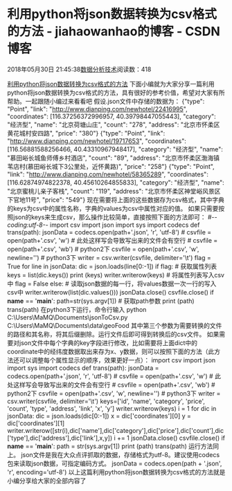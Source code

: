
# 利用python将json数据转换为csv格式的方法 - jiahaowanhao的博客 - CSDN博客


2018年05月30日 21:45:38[数据分析技术](https://me.csdn.net/jiahaowanhao)阅读数：418


[利用python将json数据转换为csv格式的方法](http://cda.pinggu.org/view/25684.html)
下面小编就为大家分享一篇利用python将json数据转换为csv格式的方法，具有很好的参考价值，希望对大家有所帮助。一起跟随小编过来看看吧
假设.json文件中存储的数据为：
{"type": "Point", "link": "http://www.dianping.com/newhotel/22416995", "coordinates": [116.37256372996957, 40.39798447055443], "category": "经济型", "name": "北京荷塘山庄", "count": "278", "address": "北京市怀柔区黄花城村安四路", "price": "380"}
{"type": "Point", "link": "http://www.dianping.com/newhotel/19717653", "coordinates": [116.56881588256466, 40.43310967948417], "category": "经济型", "name": "慕田峪长城鱼师傅乡村酒店", "count": "89", "address": "北京市怀柔区渤海镇苇店村(慕田峪长城下3公里处，近怀黄路)", "price": "258"}
{"type": "Point", "link": "http://www.dianping.com/newhotel/58365289", "coordinates": [116.62874974822378, 40.45610264855833], "category": "经济型", "name": "北京蜜桃儿亲子客栈", "count": "119", "address": "北京市怀柔区神堂峪风景区下官地11号", "price": "549"}
现在需要将上面的这些数据存为csv格式，其中字典的keys为csv中的属性名称，字典的values为csv中属性对应的值。
如果只需要按照json的keys来生成csv，那么操作比较简单，直接按照下面的方法即可：
\#-*-coding:utf-8-*-
import csv
import json
import sys
import codecs
def trans(path):
jsonData = codecs.open(path+'.json', 'r', 'utf-8')
\# csvfile = open(path+'.csv', 'w') \# 此处这样写会导致写出来的文件会有空行
\# csvfile = open(path+'.csv', 'wb') \# python2下
csvfile = open(path+'.csv', 'w', newline='') \# python3下
writer = csv.writer(csvfile, delimiter='\t')
flag = True
for line in jsonData:
dic = json.loads(line[0:-1])
if flag:
\# 获取属性列表
keys = list(dic.keys())
print (keys)
writer.writerow(keys) \# 将属性列表写入csv中
flag = False
else:
\# 读取json数据的每一行，将values数据一次一行的写入csv中
writer.writerow(list(dic.values()))
jsonData.close()
csvfile.close()
if __name__ == '__main__':
path=str(sys.argv[1]) \# 获取path参数
print (path)
trans(path)
在python3下运行，命令行输入
python C:\Users\MaMQ\Documents\jsonToCsv.py C:\Users\MaMQ\Documents\data\geoFood
其中第三个参数为需要转换的文件的路径和其名称，将其后缀删除。运行文件后即可得到转换后的csv文件。
如果需要对json文件中每个字典的key字段进行修改，比如需要将上面dict中的coordinate中的经纬度数据取出来存为x、y数据，则可以按照下面的方法（此方法还可以调整每个属性显示的顺序，效果更好一点）：
import csv
import json
import sys
import codecs
def trans(path):
jsonData = codecs.open(path+'.json', 'r', 'utf-8')
\# csvfile = open(path+'.csv', 'w') \# 此处这样写会导致写出来的文件会有空行
\# csvfile = open(path+'.csv', 'wb') \# python2下
csvfile = open(path+'.csv', 'w', newline='') \# python3下
writer = csv.writer(csvfile, delimiter='\t')
keys=['id', 'name', 'category', 'price', 'count', 'type', 'address', 'link', 'x', 'y']
writer.writerow(keys)
i = 1
for dic in jsonData:
dic = json.loads(dic[0:-1])
x = dic['coordinates'][0]
y = dic['coordinates'][1]
writer.writerow([str(i),dic['name'],dic['category'],dic['price'],dic['count'],dic['type'],dic['address'],dic['link'],x,y])
i += 1
jsonData.close()
csvfile.close()
if __name__ == '__main__':
path = str(sys.argv[1])
print (path)
trans(path)
运行方法同上。
json文件是我在大众点评抓取的数据，存储格式为utf-8。建议使用codecs包来读取json数据，可指定编码方式。
jsonData = codecs.open(path + '.json', 'r', encoding='utf-8')
以上这篇利用python将json数据转换为csv格式的方法就是小编分享给大家的全部内容了

